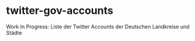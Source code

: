 # twitter-gov-accounts
Work In Progress: Liste der Twitter Accounts der Deutschen Landkreise und Städte
